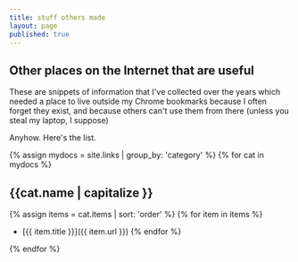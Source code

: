 ```yaml
---
title: stuff others made
layout: page
published: true
---
```


## Other places on the Internet that are useful

These are snippets of information that I've collected over the years which needed a place to live outside my
Chrome bookmarks because I often forget they exist, and because others can't use them from there (unless you steal my laptop, I suppose)

Anyhow. Here's the list.

{% assign mydocs = site.links | group_by: 'category' %}
{% for cat in mydocs %}
## {{cat.name | capitalize }}
{% assign items = cat.items | sort: 'order' %}
{% for item in items %}
  - [{{ item.title }}]({{ item.url }})
{% endfor %}

{% endfor %}
